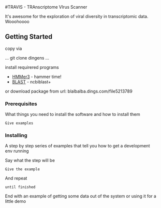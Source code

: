 #TRAVIS - TRAnscriptome VIrus Scanner

It's awesome for the exploration of viral diversity in transcriptomic data. 
Wooohoooo

## Getting Started

copy via 

...
git clone dingens
...

install requirered programs

* [HMMer3](http://www.dropwizard.io/1.0.2/docs/) - hammer time!
* [BLAST](http://www.dropwizard.io/1.0.2/docs/) - ncbiblast+

or download package from url: blalbalba.dings.com/file5213789


### Prerequisites

What things you need to install the software and how to install them

```
Give examples
```

### Installing

A step by step series of examples that tell you how to get a development env running

Say what the step will be

```
Give the example
```

And repeat

```
until finished
```

End with an example of getting some data out of the system or using it for a little demo